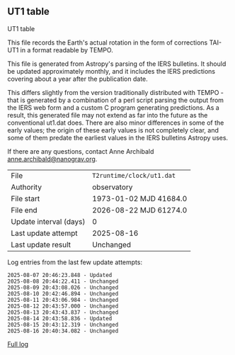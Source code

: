 
## UT1 table

UT1 table

This file records the Earth's actual rotation in the form of
corrections TAI-UT1 in a format readable by TEMPO.

This file is generated from Astropy's parsing of the IERS
bulletins. It should be updated approximately monthly, and it
includes the IERS predictions covering about a year after the
publication date.

This differs slightly from the version traditionally distributed
with TEMPO - that is generated by a combination of a perl script
parsing the output from the IERS web form and a custom C program
generating predictions. As a result, this generated file may not
extend as far into the future as the conventional ut1.dat does.
There are also minor differences in some of the early values; the
origin of these early values is not completely clear, and some of
them predate the earliest values in the IERS bulletins Astropy uses.

If there are any questions, contact Anne Archibald
<anne.archibald@nanograv.org>.

|     |     |
|:--- |:--- |
| File | `T2runtime/clock/ut1.dat` |
| Authority | observatory |
| File start | 1973-01-02 MJD 41684.0 |
| File end | 2026-08-22 MJD 61274.0 |
| Update interval (days) | 0 |
| Last update attempt | 2025-08-16 |
| Last update result | Unchanged |

Log entries from the last few update attempts:
```
2025-08-07 20:46:23.848 - Updated
2025-08-08 20:44:22.411 - Unchanged
2025-08-09 20:43:08.026 - Unchanged
2025-08-10 20:42:46.894 - Unchanged
2025-08-11 20:43:06.984 - Unchanged
2025-08-12 20:43:57.000 - Unchanged
2025-08-13 20:43:43.837 - Unchanged
2025-08-14 20:43:58.836 - Updated
2025-08-15 20:43:12.319 - Unchanged
2025-08-16 20:40:34.082 - Unchanged
```
[Full log](https://raw.githubusercontent.com/ipta/pulsar-clock-corrections/main/log/T2runtime/clock/ut1.dat.log)
